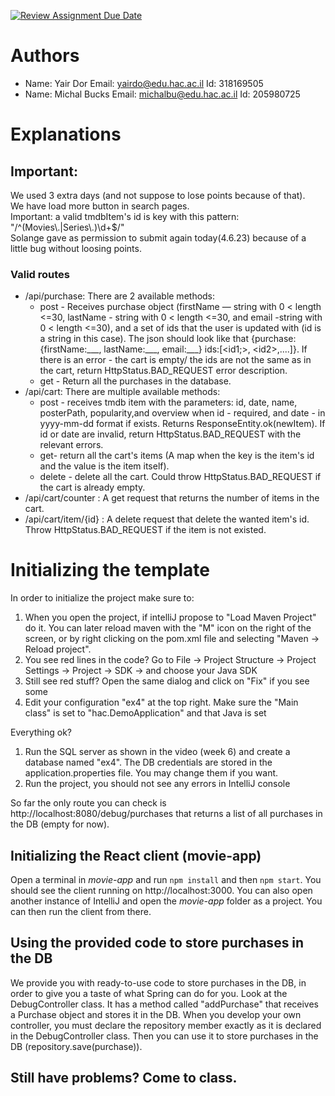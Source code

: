 [![Review Assignment Due Date](https://classroom.github.com/assets/deadline-readme-button-24ddc0f5d75046c5622901739e7c5dd533143b0c8e959d652212380cedb1ea36.svg)](https://classroom.github.com/a/7Tmn2VQK)

# Authors
* Name: Yair Dor Email: yairdo@edu.hac.ac.il Id: 318169505
* Name: Michal Bucks Email: michalbu@edu.hac.ac.il Id: 205980725

# Explanations

<h2> Important: </h2>
<div>
    We used 3 extra days (and not suppose to lose points because of that). 
</div>
<div>
    We have load more button in search pages.
</div>
<div>
    Important: a valid tmdbItem's id is key with this pattern: "/^(Movies\.|Series\.)\d+$/"
</div>
<div>
    Solange gave as permission to submit again today(4.6.23) because of a little bug without loosing points.
</div>

<h3>Valid routes</h3>
<ul>
    <li>
        /api/purchase: There are 2 available methods:
        <ul>
            <li>
                post - Receives purchase object (firstName — string with 0 &lt; length &lt;=30,
                lastName - string with 0 &lt; length &lt;=30, and email -string with 0 &lt; length &lt;=30), and a set of ids
                that the user is updated with (id is a string in this case). The json should look like that
                {purchase:{firstName:___, lastName:___, email:___} ids:[&lt;id1;&gt;, &lt;id2&gt;,....]}.
                If there is an error - the cart is empty/ the ids are not the same as in the cart, return
                HttpStatus.BAD_REQUEST error description.
            </li>
            <li>
                get - Return all the purchases in the database.
            </li>
        </ul>
    </li>
    <li>
        /api/cart: There are multiple available methods:
        <ul>
            <li>
                post - receives tmdb item with the parameters: id, date, name, posterPath, popularity,and overview
                when id - required, and date - in yyyy-mm-dd format if exists. Returns ResponseEntity.ok(newItem).
                If id or date are invalid, return HttpStatus.BAD_REQUEST with the relevant errors.
            </li>
            <li>
                get- return all the cart's items (A map when the key is the item's id and the value is the item
                itself).
            </li>
            <li>
                delete - delete all the cart. Could throw HttpStatus.BAD_REQUEST if the cart is already empty.
            </li>
        </ul>
    </li>
    <li>
        /api/cart/counter : A get request that returns the number of items in the cart.
    </li>
    <li>
        /api/cart/item/{id} : A delete request that delete the wanted item's id. Throw HttpStatus.BAD_REQUEST
        if the item is not existed.
    </li>
</ul>


# Initializing the template

In order to initialize the project make sure to:

1. When you open the project, if intelliJ propose to "Load Maven Project" do it. You can later reload maven with the "M" icon on the right of the screen, or by right clicking on the pom.xml file and selecting "Maven -> Reload project".
2. You see red lines in the code? Go to File -> Project Structure -> Project Settings -> Project -> SDK -> and choose your Java SDK
3. Still see red stuff? Open the same dialog and click on "Fix" if you see some
4. Edit your configuration "ex4" at the top right. Make sure the "Main class" is set to "hac.DemoApplication" and that Java is set

Everything ok?
1. Run the SQL server as shown in the video (week 6) and create a database named "ex4". The DB credentials are stored in the application.properties file. You may change them if you want.
2. Run the project, you should not see any errors in IntelliJ console

So far the only route you can check is http://localhost:8080/debug/purchases
that returns a list of all purchases in the DB (empty for now).

## Initializing the React client (movie-app)

Open a terminal in *movie-app* and run `npm install` and then `npm start`. You should see the client running on http://localhost:3000.
You can also open another instance of IntelliJ and open the *movie-app* folder as a project. You can then run the client from there.

## Using the provided code to store purchases in the DB

We provide you with ready-to-use code to store purchases in the DB, in order to give you a taste of what Spring can do for you.
Look at the DebugController class. It has a method called "addPurchase" that receives a Purchase object and stores it in the DB.
When you develop your own controller, you must declare the repository member exactly as it is declared in the DebugController class.
Then you can use it to store purchases in the DB (repository.save(purchase)).

## Still have problems? Come to class.
